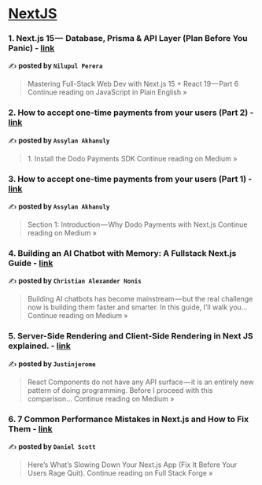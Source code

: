
<h1><a href=https://medium.com/tag/nextjs/recommended target="_blank" rel="noopener noreferrer">NextJS</a></h1>
<h3>1. Next.js 15 —  Database, Prisma & API Layer (Plan Before You Panic) - <a href="https://javascript.plainenglish.io/next-js-15-database-prisma-api-layer-plan-before-you-panic-1f3bf8b50acd?source=rss------nextjs-5" target="_blank" rel="noopener noreferrer">link</a></h3>

✍️ **posted by `Nilupul Perera`**

<blockquote>Mastering Full-Stack Web Dev with Next.js 15 + React 19 — Part 6
Continue reading on JavaScript in Plain English »</blockquote>

<h3>2. How to accept one-time payments from your users (Part 2) - <a href="https://medium.com/@assylan.akhanuly/how-to-accept-one-time-payments-from-your-users-part-2-e4131815427d?source=rss------nextjs-5" target="_blank" rel="noopener noreferrer">link</a></h3>

✍️ **posted by `Assylan Akhanuly`**

<blockquote>1. Install the Dodo Payments SDK
Continue reading on Medium »</blockquote>

<h3>3. How to accept one-time payments from your users (Part 1) - <a href="https://medium.com/@assylan.akhanuly/how-to-accept-one-time-payments-from-your-users-part-1-0824a4669b40?source=rss------nextjs-5" target="_blank" rel="noopener noreferrer">link</a></h3>

✍️ **posted by `Assylan Akhanuly`**

<blockquote>Section 1: Introduction — Why Dodo Payments with Next.js
Continue reading on Medium »</blockquote>

<h3>4. Building an AI Chatbot with Memory: A Fullstack Next.js Guide - <a href="https://medium.com/@alch.infoemail/building-an-ai-chatbot-with-memory-a-fullstack-next-js-guide-123ac130acf4?source=rss------nextjs-5" target="_blank" rel="noopener noreferrer">link</a></h3>

✍️ **posted by `Christian Alexander Nonis`**

<blockquote>Building AI chatbots has become mainstream — but the real challenge now is building them faster and smarter. In this guide, I’ll walk you…
Continue reading on Medium »</blockquote>

<h3>5. Server-Side Rendering and Client-Side Rendering in Next JS explained. - <a href="https://medium.com/@justinjerome401/server-side-rendering-and-client-side-rendering-in-next-js-explained-c5a97a6f58a4?source=rss------nextjs-5" target="_blank" rel="noopener noreferrer">link</a></h3>

✍️ **posted by `Justinjerome`**

<blockquote>React Components do not have any API surface — it is an entirely new pattern of doing programming. Before I proceed with this comparison…
Continue reading on Medium »</blockquote>

<h3>6. 7 Common Performance Mistakes in Next.js and How to Fix Them - <a href="https://medium.com/full-stack-forge/7-common-performance-mistakes-in-next-js-and-how-to-fix-them-edd355e2f9a9?source=rss------nextjs-5" target="_blank" rel="noopener noreferrer">link</a></h3>

✍️ **posted by `Daniel Scott`**

<blockquote>Here’s What’s Slowing Down Your Next.js App (Fix It Before Your Users Rage Quit).
Continue reading on Full Stack Forge »</blockquote>

